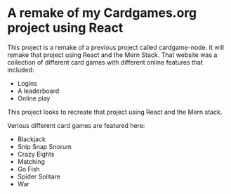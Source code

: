# A remake of my Cardgames.org project using React

This project is a remake of a previous project called cardgame-node.
It will remake that project using React and the Mern Stack.
That website was a collection of different card games with different online features that included:

- Logins
- A leaderboard
- Online play

This project looks to recreate that project using React and the Mern stack.

Verious different card games are featured here:

- Blackjack
- Snip Snap Snorum
- Crazy Eights
- Matching
- Go Fish
- Spider Solitare
- War
